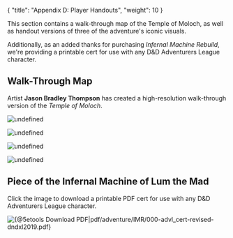 {
  "title": "Appendix D: Player Handouts",
  "weight": 10
}

This section contains a walk-through map of the Temple of Moloch, as well as handout versions of three of the adventure's iconic visuals.

Additionally, as an added thanks for purchasing _Infernal Machine Rebuild_, we're providing a printable cert for use with any D&D Adventurers League character.

## Walk-Through Map

Artist **Jason Bradley Thompson** has created a high-resolution walk-through version of the _Temple of Moloch_.

<wc-gallery>

![undefined](adventure/IMR/038-map-1-3.jpg)

![undefined](adventure/IMR/039-002.jpg)

![undefined](adventure/IMR/040-021.jpg)

![undefined](adventure/IMR/041-006.jpg)

</wc-gallery>

## Piece of the Infernal Machine of Lum the Mad

Click the image to download a printable PDF cert for use with any D&D Adventurers League character.

![{@5etools Download PDF|pdf/adventure/IMR/000-advl_cert-revised-dndxl2019.pdf}](adventure/IMR/042-al-cert.jpg)